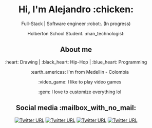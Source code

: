 <h1 align="center" id="hi-i-m-alejandro-chicken-">Hi, I&#39;m Alejandro :chicken:</h1>
<p align="center">Full-Stack | Software engineer :robot:. (In progress)</p>
<p align="center">Holberton School Student. :man_technologist:</p>
<h2 id="about-me" align="center">About me</h2>
<p align="center">:heart: Drawing | :black_heart: Hip-Hop | :blue_heart: Programming</p>
<ul align="center">
    <p>:earth_americas: I&#39;m from Medellin - Colombia</li>
    <p>:video_game: I like to play video games</li>
    <p>:gem: I love to customize everything lol</li>
</ul>
<h2 id="social-media-mailbox_with_no_mail-" align="center">Social media :mailbox_with_no_mail:</h2>
<p align="center">
    <a href="https://twitter.com/alejorc277"><img src="https://img.shields.io/twitter/url?color=%231DA1F2&amp;label=follow&amp;logo=twitter&amp;logoColor=%231DA1F2&amp;style=flat-square&amp;url=https%3A%2F%2Fwww.reddit.com%2Fuser%2FFatChicken277" alt="Twitter URL"></a>
    <a href="https://www.instagram.com/alejorc_"><img src="https://img.shields.io/twitter/url?color=%23fb3958&amp;label=follow&amp;logo=instagram&amp;logoColor=%23fb3958&amp;style=flat-square&amp;url=https%3A%2F%2Fwww.instagram.com%2Falejorc_" alt="Twitter URL"></a>
    <a href="https://www.linkedin.com/in/alejandro-ramirez-ciceros/"><img src="https://img.shields.io/twitter/url?color=%230072b1&amp;label=connect&amp;logo=linkedin&amp;logoColor=%230072b1&amp;style=flat-square&amp;url=https%3A%2F%2Fwww.linkedin.com%2Fin%2Falejandro-ramirez-ciceros%2F" alt="Twitter URL"></a>
    <a href="https://www.reddit.com/user/FatChicken277"><img src="https://img.shields.io/twitter/url?color=orange&amp;label=follow&amp;logo=reddit&amp;logoColor=orange&amp;style=flat-square&amp;url=https%3A%2F%2Fwww.reddit.com%2Fuser%2FFatChicken277" alt="Twitter URL"></a>
</p>